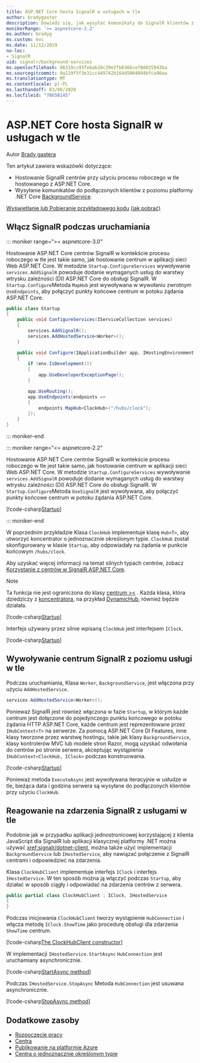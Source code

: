 ```yaml
---
title: ASP.NET Core hosta SignalR w usługach w tle
author: bradygaster
description: Dowiedz się, jak wysyłać komunikaty do SignalR klientów z klas programu .NET Core BackgroundService.
monikerRange: '>= aspnetcore-2.2'
ms.author: bradyg
ms.custom: mvc
ms.date: 11/12/2019
no-loc:
- SignalR
uid: signalr/background-services
ms.openlocfilehash: 86319cc93febab18c29e2fb6366cef0d025943ba
ms.sourcegitcommit: 9a129f5f3e31cc449742b164d5004894bfca90aa
ms.translationtype: MT
ms.contentlocale: pl-PL
ms.lasthandoff: 03/06/2020
ms.locfileid: "78658145"
---
```

# <a name="host-aspnet-core-opno-locsignalr-in-background-services"></a>ASP.NET Core hosta SignalR w usługach w tle

Autor [Brady gastera](https://twitter.com/bradygaster)

Ten artykuł zawiera wskazówki dotyczące:

* Hostowanie SignalR centrów przy użyciu procesu roboczego w tle hostowanego z ASP.NET Core.
* Wysyłanie komunikatów do podłączonych klientów z poziomu platformy .NET Core [BackgroundService](xref:Microsoft.Extensions.Hosting.BackgroundService).

[Wyświetlanie lub Pobieranie przykładowego kodu](https://github.com/dotnet/AspNetCore.Docs/tree/master/aspnetcore/signalr/background-service/sample/) [(jak pobrać)](xref:index#how-to-download-a-sample)

## <a name="enable-opno-locsignalr-in-startup"></a>Włącz SignalR podczas uruchamiania

::: moniker range=">= aspnetcore-3.0"

Hostowanie ASP.NET Core centrów SignalR w kontekście procesu roboczego w tle jest takie samo, jak hostowanie centrum w aplikacji sieci Web ASP.NET Core. W metodzie `Startup.ConfigureServices` wywoływanie `services.AddSignalR` powoduje dodanie wymaganych usług do warstwy wtrysku zależności (DI) ASP.NET Core do obsługi SignalR. W `Startup.Configure`Metoda `MapHub` jest wywoływana w wywołaniu zwrotnym `UseEndpoints`, aby połączyć punkty końcowe centrum w potoku żądania ASP.NET Core.

```csharp
public class Startup
{
    public void ConfigureServices(IServiceCollection services)
    {
        services.AddSignalR();
        services.AddHostedService<Worker>();
    }

    public void Configure(IApplicationBuilder app, IHostingEnvironment env)
    {
        if (env.IsDevelopment())
        {
            app.UseDeveloperExceptionPage();
        }

        app.UseRouting();
        app.UseEndpoints(endpoints =>
        {
            endpoints.MapHub<ClockHub>("/hubs/clock");
        });
    }
}
```

::: moniker-end

::: moniker range="<= aspnetcore-2.2"

Hostowanie ASP.NET Core centrów SignalR w kontekście procesu roboczego w tle jest takie samo, jak hostowanie centrum w aplikacji sieci Web ASP.NET Core. W metodzie `Startup.ConfigureServices` wywoływanie `services.AddSignalR` powoduje dodanie wymaganych usług do warstwy wtrysku zależności (DI) ASP.NET Core do obsługi SignalR. W `Startup.Configure`Metoda `UseSignalR` jest wywoływana, aby połączyć punkty końcowe centrum w potoku żądania ASP.NET Core.

[!code-csharp[Startup](background-service/sample/Server/Startup.cs?name=Startup)]

::: moniker-end

W poprzednim przykładzie Klasa `ClockHub` implementuje klasę `Hub<T>`, aby utworzyć koncentrator o jednoznacznie określonym typie. `ClockHub` został skonfigurowany w klasie `Startup`, aby odpowiadały na żądania w punkcie końcowym `/hubs/clock`.

Aby uzyskać więcej informacji na temat silnych typach centrów, zobacz [Korzystanie z centrów w SignalR ASP.NET Core](xref:signalr/hubs#strongly-typed-hubs).

> [!NOTE]
> Ta funkcja nie jest ograniczona do klasy [centrum >\<](xref:Microsoft.AspNetCore.SignalR.Hub`1) . Każda klasa, która dziedziczy z [koncentratora](xref:Microsoft.AspNetCore.SignalR.Hub), na przykład [DynamicHub](xref:Microsoft.AspNetCore.SignalR.DynamicHub), również będzie działała.

[!code-csharp[Startup](background-service/sample/Server/ClockHub.cs?name=ClockHub)]

Interfejs używany przez silnie wpisaną `ClockHub` jest interfejsem `IClock`.

[!code-csharp[Startup](background-service/sample/HubServiceInterfaces/IClock.cs?name=IClock)]

## <a name="call-a-opno-locsignalr-hub-from-a-background-service"></a>Wywoływanie centrum SignalR z poziomu usługi w tle

Podczas uruchamiania, Klasa `Worker`, `BackgroundService`, jest włączona przy użyciu `AddHostedService`.

```csharp
services.AddHostedService<Worker>();
```

Ponieważ SignalR jest również włączona w fazie `Startup`, w którym każde centrum jest dołączone do pojedynczego punktu końcowego w potoku żądania HTTP ASP.NET Core, każde centrum jest reprezentowane przez `IHubContext<T>` na serwerze. Za pomocą ASP.NET Core DI Features, inne klasy tworzone przez warstwę hostingu, takie jak klasy `BackgroundService`, klasy kontrolerów MVC lub modele stron Razor, mogą uzyskać odwołania do centrów po stronie serwera, akceptując wystąpienia `IHubContext<ClockHub, IClock>` podczas konstruowania.

[!code-csharp[Startup](background-service/sample/Server/Worker.cs?name=Worker)]

Ponieważ metoda `ExecuteAsync` jest wywoływana iteracyjnie w usłudze w tle, bieżąca data i godzina serwera są wysyłane do podłączonych klientów przy użyciu `ClockHub`.

## <a name="react-to-opno-locsignalr-events-with-background-services"></a>Reagowanie na zdarzenia SignalR z usługami w tle

Podobnie jak w przypadku aplikacji jednostronicowej korzystającej z klienta JavaScript dla SignalR lub aplikacji klasycznej platformy .NET można używać <xref:signalr/dotnet-client>, można także użyć implementacji `BackgroundService` lub `IHostedService`, aby nawiązać połączenie z SignalR centrami i odpowiedzieć na zdarzenia.

Klasa `ClockHubClient` implementuje interfejs `IClock` i interfejs `IHostedService`. W ten sposób można ją włączyć podczas `Startup`, aby działać w sposób ciągły i odpowiadać na zdarzenia centrów z serwera.

```csharp
public partial class ClockHubClient : IClock, IHostedService
{
}
```

Podczas inicjowania `ClockHubClient` tworzy wystąpienie `HubConnection` i włącza metodę `IClock.ShowTime` jako procedurę obsługi dla zdarzenia `ShowTime` centrum.

[!code-csharp[The ClockHubClient constructor](background-service/sample/Clients.ConsoleTwo/ClockHubClient.cs?name=ClockHubClientCtor)]

W implementacji `IHostedService.StartAsync` `HubConnection` jest uruchamiany asynchronicznie.

[!code-csharp[StartAsync method](background-service/sample/Clients.ConsoleTwo/ClockHubClient.cs?name=StartAsync)]

Podczas `IHostedService.StopAsync` Metoda `HubConnection` jest usuwana asynchronicznie.

[!code-csharp[StopAsync method](background-service/sample/Clients.ConsoleTwo/ClockHubClient.cs?name=StopAsync)]

## <a name="additional-resources"></a>Dodatkowe zasoby

* [Rozpoczęcie pracy](xref:tutorials/signalr)
* [Centra](xref:signalr/hubs)
* [Publikowanie na platformie Azure](xref:signalr/publish-to-azure-web-app)
* [Centra o jednoznacznie określonym typie](xref:signalr/hubs#strongly-typed-hubs)
